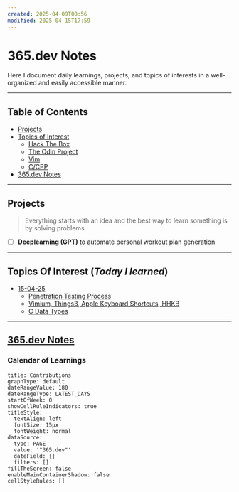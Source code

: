 ```yaml
---
created: 2025-04-09T00:56
modified: 2025-04-15T17:59
---
```

# 365.dev Notes

Here I document daily learnings, projects, and topics of interests in a well-organized and easily accessible manner.

---

## Table of Contents 

- [Projects](#projects)
- [Topics of Interest](#topics-of-interest-today-i-learned)
  - [Hack The Box](./365.dev/htb)
  - [The Odin Project](./365.dev/top)
  - [Vim](./365.dev/vim)
  - [C/CPP](./365.dev/c)
- [365.dev Notes](./365.dev/Notes)

---

## Projects

> Everything starts with an idea and the best way to learn something is by solving problems

- [ ] **Deeplearning (GPT)** to automate personal workout plan generation
---

## Topics Of Interest (_Today I learned_)
- [15-04-25](Notes/15-04-25.md)
	- [Penetration Testing Process](HTB/Academia/Getting%20Started/Penetration%20Testing%20Process.md)
	- [Vimium, Things3, Apple Keyboard Shortcuts, HHKB](Flashcards/365.dev%20Flashcards.md#2025-04-15%20(Vimium,%20Things3,%20Apple%20Keyboard%20shortcuts,%20HHKB)) 
	- [C Data Types](C/01-datatypes-operators/C%20Data%20Types.md)

---

##  [365.dev Notes](./365.dev/Notes/)

### Calendar of Learnings

```contributionGraph
title: Contributions
graphType: default
dateRangeValue: 180
dateRangeType: LATEST_DAYS
startOfWeek: 0
showCellRuleIndicators: true
titleStyle:
  textAlign: left
  fontSize: 15px
  fontWeight: normal
dataSource:
  type: PAGE
  value: '"365.dev"'
  dateField: {}
  filters: []
fillTheScreen: false
enableMainContainerShadow: false
cellStyleRules: []

```

